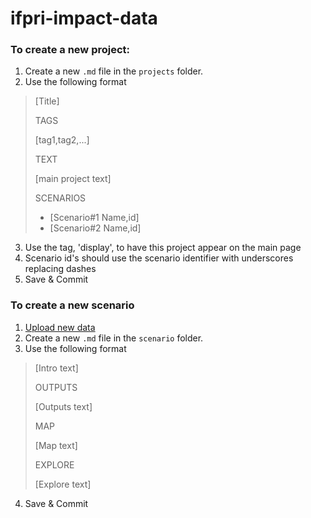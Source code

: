 ifpri-impact-data
=================

### To create a new project:

1. Create a new `.md` file in the `projects` folder.
2. Use the following format
> [Title]
> 
> TAGS
>
> [tag1,tag2,...]
>
> TEXT
>
> [main project text]
>
> SCENARIOS
> - [Scenario#1 Name,id]
> - [Scenario#2 Name,id]
   
3. Use the tag, 'display', to have this project appear on the main page
4. Scenario id's should use the scenario identifier with underscores replacing dashes
5. Save & Commit

### To create a new scenario

1. [Upload new data]()
2. Create a new `.md` file in the `scenario` folder.
3. Use the following format
> [Intro text]
>
> OUTPUTS
>
> [Outputs text]
> 
> MAP
> 
> [Map text]
> 
> EXPLORE
> 
> [Explore text]

4. Save & Commit
   




